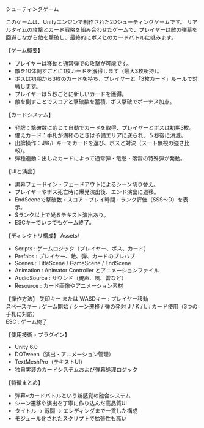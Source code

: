 シューティングゲーム

このゲームは、Unityエンジンで制作された2Dシューティングゲームです。
リアルタイムの攻撃とカード戦略を組み合わせたゲームで、プレイヤーは敵の弾幕を回避しながら敵を撃破し、最終的にボスとのカードバトルに挑みます。

【ゲーム概要】
- プレイヤーは移動と通常弾での攻撃が可能です。
- 敵を10体倒すごとに1枚カードを獲得します（最大3枚所持）。
- ボスは初期から3枚のカードを持ち、プレイヤーと「3枚カード」ルールで対戦します。
- プレイヤーは５秒ごとに新しいカードを獲得。
- 敵を倒すことでスコアと撃破数を蓄積、ボス撃破でボーナス加点。

【カードシステム】
- 発牌：撃破数に応じて自動でカードを取得、プレイヤーとボスは初期3枚。
- 備えカード：手札が満杯のときは予備エリアに送られ、５秒後に消滅。
- 出牌操作：J/K/L キーでカードを選び、ボスと対決（スート無視の強さ比較）。
- 弾種連動：出したカードによって通常弾・竜巻・落雷の特殊弾が発動。

【UIと演出】
- 黒幕フェードイン・フェードアウトによるシーン切り替え。
- プレイヤーやボス死亡時に爆発演出後、エンド演出に遷移。
- EndSceneで撃破数・スコア・プレイ時間・ランク評価（SSS〜D）を表示。
- Sランク以上で光るテキスト演出あり。
- ESCキーでいつでもゲーム終了。

【ディレクトリ構成】
Assets/
- Scripts          : ゲームロジック（プレイヤー、ボス、カード）
- Prefabs          : プレイヤー、敵、弾、カードのプレハブ
- Scenes           : TitleScene / GameScene / EndScene
- Animation        : Animator Controller とアニメーションファイル
- AudioSource      : サウンド（銃声、風、雷など）
- Resource         : カード画像やアニメーション素材

【操作方法】
矢印キー または WASDキー  : プレイヤー移動  
スペースキー             : ゲーム開始 / シーン遷移 / 弾の発射
J / K / L               : カード使用（3つの手札に対応）  
ESC                     : ゲーム終了 

【使用技術・プラグイン】
- Unity 6.0
- DOTween（演出・アニメーション管理）
- TextMeshPro（テキストUI）
- 独自実装のカードシステムおよび弾幕処理ロジック

【特徴まとめ】
- 弾幕×カードバトルという新感覚の融合システム
- シーン遷移や演出を丁寧に作り込んだ高品質UI
- タイトル → 戦闘 → エンディングまで一貫した構成
- モジュール化されたスクリプトで拡張性も高い
